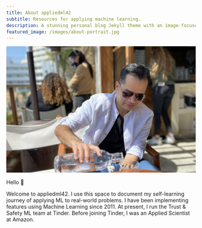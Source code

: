 ```yaml
---
title: About appliedml42
subtitle: Resources for applying machine learning.
description: A stunning personal blog Jekyll theme with an image-focused design.
featured_image: /images/about-portrait.jpg
---
```


![](/images/about-landscape.jpg)

Hello 👋

Welcome to appliedml42. I use this space to document my self-learning journey of applying ML to real-world problems. I have been implementing features using Machine Learning since 2011. At present, I run the Trust & Safety ML team at Tinder. Before joining Tinder, I was an Applied Scientist at Amazon. 
